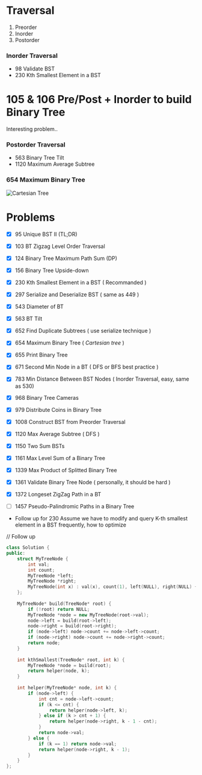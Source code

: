 # Traversal

1. Preorder   
2. Inorder   
3. Postorder   

### Inorder Traversal

* 98 Validate BST
* 230 Kth Smallest Element in a BST

# 105 & 106 Pre/Post + Inorder to build Binary Tree

Interesting problem..
### Postorder Traversal  

* 563  Binary Tree Tilt
* 1120 Maximum Average Subtree

### 654 Maximum Binary Tree
![Cartesian Tree](https://upload.wikimedia.org/wikipedia/commons/thumb/d/d5/Cartesian_tree.svg/480px-Cartesian_tree.svg.png)


# Problems
- [x] 95   Unique BST II (TL;DR)
- [x] 103  BT Zigzag Level Order Traversal
- [x] 124  Binary Tree Maximum Path Sum (DP)
- [x] 156  Binary Tree Upside-down
- [x] 230  Kth Smallest Element in a BST ( Recommanded )
- [x] 297  Serialize and Deserialize BST ( same as 449 )
- [x] 543  Diameter of BT
- [x] 563  BT Tilt
- [x] 652  Find Duplicate Subtrees ( use serialize technique )
- [x] 654  Maximum Binary Tree ( *Cartesian tree* )
- [x] 655  Print Binary Tree
- [x] 671  Second Min Node in a BT ( DFS or BFS best practice )
- [x] 783  Min Distance Between BST Nodes ( Inorder Traversal, easy, same as  530)
- [x] 968  Binary Tree Cameras
- [x] 979  Distribute Coins in Binary Tree
- [x] 1008 Construct BST from Preorder Traversal
- [x] 1120 Max Average Subtree ( DFS )
- [x] 1150 Two Sum BSTs
- [x] 1161 Max Level Sum of a Binary Tree
- [x] 1339 Max Product of Splitted Binary Tree
- [x] 1361 Validate Binary Tree Node ( personally, it should be hard )
- [x] 1372 Longeset ZigZag Path in a BT
- [ ] 1457 Pseudo-Palindromic Paths in a Binary Tree


* Follow up for 230
Assume we have to modify and query K-th smallest element in a BST frequently, how to optimize   

// Follow up
```cpp
class Solution {
public:
    struct MyTreeNode {
        int val;
        int count;
        MyTreeNode *left;
        MyTreeNode *right;
        MyTreeNode(int x) : val(x), count(1), left(NULL), right(NULL) {}
    };
    
    MyTreeNode* build(TreeNode* root) {
        if (!root) return NULL;
        MyTreeNode *node = new MyTreeNode(root->val);
        node->left = build(root->left);
        node->right = build(root->right);
        if (node->left) node->count += node->left->count;
        if (node->right) node->count += node->right->count;
        return node;
    }
    
    int kthSmallest(TreeNode* root, int k) {
        MyTreeNode *node = build(root);
        return helper(node, k);
    }
    
    int helper(MyTreeNode* node, int k) {
        if (node->left) {
            int cnt = node->left->count;
            if (k <= cnt) {
                return helper(node->left, k);
            } else if (k > cnt + 1) {
                return helper(node->right, k - 1 - cnt);
            }
            return node->val;
        } else {
            if (k == 1) return node->val;
            return helper(node->right, k - 1);
        }
    }
};
```